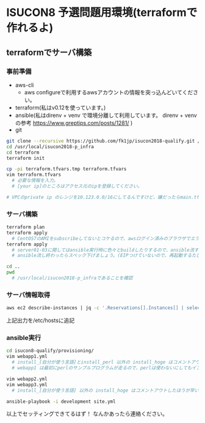 # ISUCON8 予選問題用環境(terraformで作れるよ)


## terraformでサーバ構築

### 事前準備

* aws-cli
  * aws configureで利用するawsアカウントの情報を突っ込んどいてください。
* terraform(私はv0.12を使っています。)
* ansible(私はdirenv + venv で環境分離して利用しています。 direnv + venv の参考 https://www.greptips.com/posts/1281/ )
* git

```bash
git clone --recursive https://github.com/fk1jp/isucon2018-qualify.git /usr/local/isucon2018-p_infra
cd /usr/local/isucon2018-p_infra
cd terraform
terraform init

cp -pi terraform.tfvars.tmp terraform.tfvars
vim terraform.tfvars
  # 必要な情報を入力。
  # [your ip]のところはアクセス元のipを登録してください。

# VPCのprivate ip のレンジを10.123.0.0/16にしてるんですけど、嫌だったらmain.tf内の10.123って書いてる箇所を書き換えてもらえればいいですよ。
```

### サーバ構築
```bash
terraform plan
terraform apply
  # CentOS7のAMIをsubscribeしてないとコケるので、awsログイン済みのブラウザでエラーログに出てきたURL叩いて、subscribeしてください。
terraform apply
  # server01-03に関してはansible実行時に色々とbuildしたりするので、ansible流す時だけスペックをちょっと(t3.smallくらい)上げておいたほうが良さげ
  # ansible流し終わったらスペック下げましょう。(EIPつけていないので、再起動するたびにグローバル側のIPが変わるのでご注意を)

cd ..
pwd
  # /usr/local/isucon2018-p_infraであることを確認 
```

### サーバ情報取得
```bash
aws ec2 describe-instances | jq -c '.Reservations[].Instances[] | select(.Tags[].Key == "Name") | .PublicIpAddress + " " + .Tags[].Value '
```
上記出力を/etc/hostsに追記

### ansible実行
```bash
cd isucon8-qualify/provisioning/
vim webapp1.yml
  # install_[自分が使う言語]とinstall_perl 以外の install_hoge はコメントアウトしたほうが早い(prepare_webappでコケるため、今は全部のせにしましょう。)
  # webapp1 は最初にperlのサンプルプログラムが走るので、perlは使わないにしてもインストールは必須

vim webapp2.yml
vim webapp3.yml
  # install_[自分が使う言語] 以外の install_hoge はコメントアウトしたほうが早い(prepare_webappでコケるため、今は全部のせにしましょう。)

ansible-playbook -i development site.yml
```

以上でセッティングできてるはず！
なんかあったら連絡ください。
